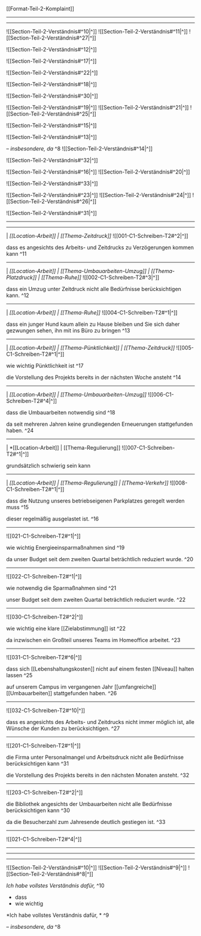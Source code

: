[[Format-Teil-2-Komplaint]]

---
---

![[Section-Teil-2-Verständnis#^10|^]]
![[Section-Teil-2-Verständnis#^11|^]]
![[Section-Teil-2-Verständnis#^27|^]]

![[Section-Teil-2-Verständnis#^12|^]]

![[Section-Teil-2-Verständnis#^17|^]]

![[Section-Teil-2-Verständnis#^22|^]]

![[Section-Teil-2-Verständnis#^18|^]]

![[Section-Teil-2-Verständnis#^30|^]]

![[Section-Teil-2-Verständnis#^19|^]]
![[Section-Teil-2-Verständnis#^21|^]]
![[Section-Teil-2-Verständnis#^25|^]]

![[Section-Teil-2-Verständnis#^15|^]]

![[Section-Teil-2-Verständnis#^13|^]]


*– insbesondere, da* ^8
![[Section-Teil-2-Verständnis#^14|^]]

![[Section-Teil-2-Verständnis#^32|^]]

![[Section-Teil-2-Verständnis#^16|^]] 
![[Section-Teil-2-Verständnis#^20|^]]

![[Section-Teil-2-Verständnis#^33|^]]

![[Section-Teil-2-Verständnis#^23|^]] 
![[Section-Teil-2-Verständnis#^24|^]]
![[Section-Teil-2-Verständnis#^26|^]]

![[Section-Teil-2-Verständnis#^31|^]]

---
---
|     *[[Location-Arbeit]] | [[Thema-Zeitdruck]]*
![[001-C1-Schreiben-T2#^2|^]]

 dass es angesichts des Arbeits- und Zeitdrucks zu Verzögerungen kommen kann ^11




---
|     *[[Location-Arbeit]] | [[Thema-Umbauarbeiten-Umzug]] | [[Thema-Platzdruck]] | [[Thema-Ruhe]]*
![[002-C1-Schreiben-T2#^3|^]] 

 dass ein Umzug unter Zeitdruck nicht alle Bedürfnisse berücksichtigen kann. ^12





---
|     *[[Location-Arbeit]] | [[Thema-Ruhe]]*
![[004-C1-Schreiben-T2#^1|^]]

dass ein junger Hund kaum allein zu Hause bleiben und Sie sich daher gezwungen sehen, ihn mit ins Büro zu bringen ^13




---
|     *[[Location-Arbeit]] | [[Thema-Pünktlichkeit]] | [[Thema-Zeitdruck]]*
![[005-C1-Schreiben-T2#^1|^]]

wie wichtig Pünktlichkeit ist ^17


die Vorstellung des Projekts bereits in der nächsten Woche ansteht ^14


---
|     *[[Location-Arbeit]] | [[Thema-Umbauarbeiten-Umzug]]* 
![[006-C1-Schreiben-T2#^4|^]]

dass die Umbauarbeiten notwendig sind ^18


da seit mehreren Jahren keine grundlegenden Erneuerungen stattgefunden haben. ^24



---
|     *[[Location-Arbeit]] | [[Thema-Regulierung]] 
![[007-C1-Schreiben-T2#^1|^]]

grundsätzlich schwierig sein kann


---
|     *[[Location-Arbeit]] | [[Thema-Regulierung]] | [[Thema-Verkehr]]* 
![[008-C1-Schreiben-T2#^1|^]]

dass die Nutzung unseres betriebseigenen Parkplatzes geregelt werden muss ^15


dieser regelmäßig ausgelastet ist. ^16


---

![[021-C1-Schreiben-T2#^1|^]] 

wie wichtig Energieeinsparmaßnahmen sind ^19


da unser Budget seit dem zweiten Quartal beträchtlich reduziert wurde. ^20


---

![[022-C1-Schreiben-T2#^1|^]]

wie notwendig die Sparmaßnahmen sind ^21


unser Budget seit dem zweiten Quartal beträchtlich reduziert wurde. ^22


---

![[030-C1-Schreiben-T2#^2|^]]

wie wichtig eine klare [[Zielabstimmung]] ist ^22


da inzwischen ein Großteil unseres Teams im Homeoffice arbeitet. ^23



---

![[031-C1-Schreiben-T2#^6|^]]

dass sich [[Lebenshaltungskosten]] nicht auf einem festen [[Niveau]] halten lassen ^25


auf unserem Campus im vergangenen Jahr [[umfangreiche]] [[Umbauarbeiten]] stattgefunden haben. ^26


---

![[032-C1-Schreiben-T2#^10|^]]

dass es angesichts des Arbeits- und Zeitdrucks nicht immer möglich ist, alle Wünsche der Kunden zu berücksichtigen. ^27


---

![[201-C1-Schreiben-T2#^1|^]]

die Firma unter Personalmangel und Arbeitsdruck nicht alle Bedürfnisse berücksichtigen kann ^31


die Vorstellung des Projekts bereits in den nächsten Monaten ansteht. ^32



---
![[203-C1-Schreiben-T2#^2|^]]

die Bibliothek angesichts der Umbauarbeiten nicht alle Bedürfnisse berücksichtigen kann ^30


da die Besucherzahl zum Jahresende deutlich gestiegen ist. ^33


---

![[021-C1-Schreiben-T2#^4|^]] 


----
---
---

![[Section-Teil-2-Verständnis#^10|^]]
![[Section-Teil-2-Verständnis#^9|^]]
![[Section-Teil-2-Verständnis#^8|^]]


*Ich habe vollstes Verständnis dafür,* ^10

+ dass
+ wie wichtig

*Ich habe vollstes Verständnis dafür, * ^9


*– insbesondere, da* ^8




